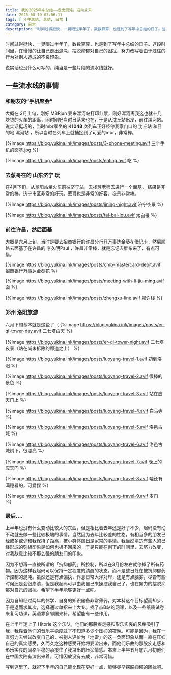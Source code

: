 ```yaml
---
title: 我的2025年中总结——走出混沌，迎向未来
date: 2025-08-19 05:06:11
tags: [ 年中总结, 总结, 日常 ]
category: 日常
description: "时间过得挺快，一晃眼过半年了，数数算算，也是到了写年中总结的日子。这段时间里，在慢慢的让自己走出混沌，摆脱抑郁对自己的困扰，努力改写着由于过往的行为对别人造成的不良印象。"
---
```


时间过得挺快，一晃眼过半年了，数数算算，也是到了写年中总结的日子。这段时间里，在慢慢的让自己走出混沌，摆脱抑郁对自己的困扰，努力改写着由于过往的行为对别人造成的不良印象。

说实话也没什么可写的，纯当是一些片段的流水线就好。



## 一些流水线的事情

### 和朋友的“手机聚会”

大概在 2月上旬，刚好 MBRjun 要来漯河站打印红票，刚好漯河离我这也就十几块钱的火车的距离，同时刚好当时日落果也在，于是从沈丘站出发，前往漯河站。
说实话挺巧的，当时mbr乘坐的 **K1048** 次列车正好经停我家门口的 沈丘站 和目的地 漯河站 ，所以当时在列车上就捕捉到了可爱的mbr，非常棒。

{%image https://blog.yukina.ink/images/posts/3-phone-meeting.avif 三个手机的面基.jpg %}

{%image https://blog.yukina.ink/images/posts/eating.avif 吃 %}



### 去葱哥在的 山东济宁 玩

在4月下旬，从阜阳站坐火车前往济宁站，去找葱老师去进行一个面基。
结果是非常的棒，济宁市区非常的好玩，葱哥也是非常的好客，夜景非常棒。

{%image https://blog.yukina.ink/images/posts/jining-night.avif 济宁夜景 %}

{%image https://blog.yukina.ink/images/posts/tai-bai-lou.avif 太白楼 %}



### 前往许昌，然后面基

大概是六月上旬，当时是要去招商银行的许昌分行开万事达金葵花借记卡，然后顺路去面基了在许昌的 李久明Paul ，许昌非常棒，就是忘记去胖东来了，有点可惜。

{%image https://blog.yukina.ink/images/posts/cmb-mastercard-debit.avif 招商银行万事达金葵花 %}

{%image https://blog.yukina.ink/images/posts/meeting-with-li-jiu-ming.avif 面 %}

{%image https://blog.yukina.ink/images/posts/zhengxu-line.avif 郑许线 %}



### 郑州 洛阳旅游

六月下旬基本就是这些了（
{%image https://blog.yukina.ink/images/posts/er-qi-tower-day.avif 二七塔白天 %}

{%image https://blog.yukina.ink/images/posts/er-qi-tower-night.avif 二七塔夜景（站在尚未拆除的廊道之上） %}

{%image https://blog.yukina.ink/images/posts/luoyang-travel-1.avif 初到洛阳 %}

{%image https://blog.yukina.ink/images/posts/luoyang-travel-2.avif 很棒的景色 %}

{%image https://blog.yukina.ink/images/posts/luoyang-travel-3.avif 站在应天门上 %}

{%image https://blog.yukina.ink/images/posts/luoyang-travel-4.avif 白马寺 %}

{%image https://blog.yukina.ink/images/posts/luoyang-travel-5.avif 洛邑古城 %}

{%image https://blog.yukina.ink/images/posts/luoyang-travel-6.avif 洛邑古城树下，很漂亮 %}

{%image https://blog.yukina.ink/images/posts/luoyang-travel-7.avif 晚上的应天门 %}

{%image https://blog.yukina.ink/images/posts/luoyang-travel-8.avif 哇还有满穗看的，可爱捏 %}

{%image https://blog.yukina.ink/images/posts/luoyang-travel-9.avif 麦门 %}



### 最后....

上半年也没有什么变动比较大的东西，但是相比着去年还是好了不少，起码没有动不动就去做一些比较极端的事情。当然因为去年比较差的性格，有相当多的朋友已经或多或少和我保持了距离，被小群体踢出是家常的事情。我当然清楚有些人的已经形成的刻板印象是如何也扳不回来的，于是只能在剩下的时间里，去努力改变，对我敌意比较不那么强的朋友们的印象。

因为不想再一直被所谓的「抗抑郁药」所控制，所以在3月份左右就停掉了所有药物。因为这样我起码可以保持一定程度的清醒的状态，而不是整日处在被抗抑郁药所控制的混沌。虽然还是有点偏执，作息日常大洋对岸，还是有点脑雾，尽管有些时候还是会很崩溃，但是我起码可以由我自己来操控我自己了，也在努力的摆脱抑郁对自己的困扰。希望下半年能够更好一点吧。

因为自知经过两年的休学，自身的知识储备非常薄弱，对本科这个目标望而却步，于是退而求其次，选择通过单招来上大专。找了点B站的网课，以及一些纸质试卷来复习功课，英语靠多邻国来补。希望能有一些作用。

在上半年迷上了 Hitorie 这个乐队，他们的那股疾走感和形乐实哀的风格吸引了我，我靠着他们的音乐平稳度过了不知道多少个压抑的夜晚。可能是因为，我在一直努力去尝试改变自己的，被别人评价为「地雷」的这一负面印象从而一直在压抑自己的真实感受，久而久之这种感受开始将要溢出来，而他们乐曲的那股疾走感和形乐实哀的风格平稳的承接住了我溢出的压抑情感。本来上半年五月底六月初他们在中国大陆有演出来着，可惜因故没有去成，非常可惜。

写到这里了，就祝下半年的自己能比现在更好一点，能够尽早摆脱抑郁的困扰吧。